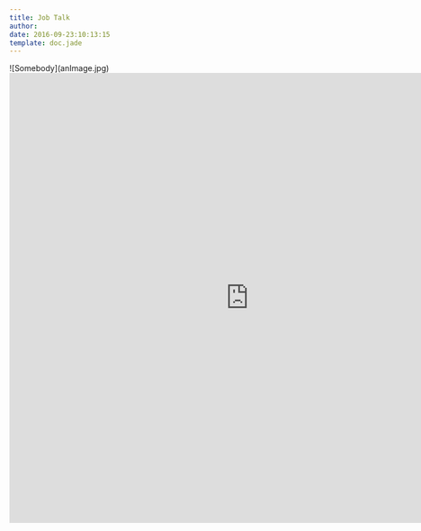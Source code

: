 ```yaml
---
title: Job Talk
author: 
date: 2016-09-23:10:13:15
template: doc.jade
---
```


<div class="image float-left">
    ![Somebody](anImage.jpg)
</div>



<iframe src="https://docs.google.com/forms/d/e/1FAIpQLSc_ankvTcXRa5CyUEPi8L1vEzJnskSEVdRznJoZKrZ_ogpObg/viewform?embedded=true" width="850" height="800" frameborder="0" marginheight="0" marginwidth="0">Loading...</iframe>